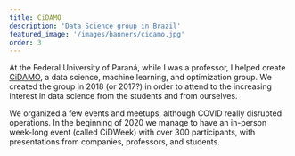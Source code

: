```yaml
---
title: CiDAMO
description: 'Data Science group in Brazil'
featured_image: '/images/banners/cidamo.jpg'
order: 3
---
```


At the Federal University of Paraná, while I was a professor, I helped create [CiDAMO](https://cidamo.com.br), a data science, machine learning, and optimization group.
We created the group in 2018 (or 2017?) in order to attend to the increasing interest in data science from the students and from ourselves.

We organized a few events and meetups, although COVID really disrupted operations.
In the beginning of 2020 we manage to have an in-person week-long event (called CiDWeek) with over 300 participants, with presentations from companies, professors, and students.
